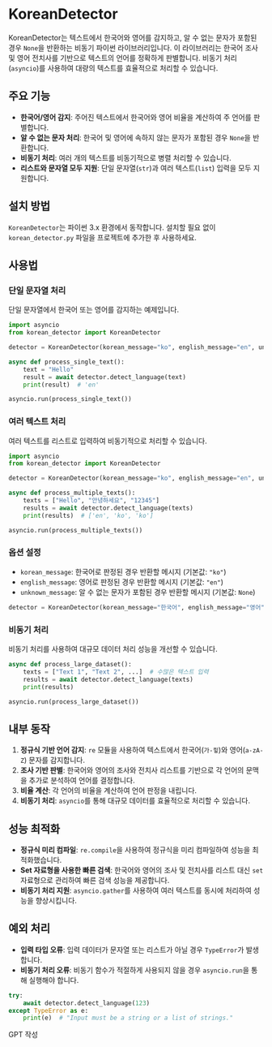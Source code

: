 # KoreanDetector

KoreanDetector는 텍스트에서 한국어와 영어를 감지하고, 알 수 없는 문자가 포함된 경우 `None`을 반환하는 비동기 파이썬 라이브러리입니다. 이 라이브러리는 한국어 조사 및 영어 전치사를 기반으로 텍스트의 언어를 정확하게 판별합니다. 비동기 처리(`asyncio`)를 사용하여 대량의 텍스트를 효율적으로 처리할 수 있습니다.

## 주요 기능

- **한국어/영어 감지**: 주어진 텍스트에서 한국어와 영어 비율을 계산하여 주 언어를 판별합니다.
- **알 수 없는 문자 처리**: 한국어 및 영어에 속하지 않는 문자가 포함된 경우 `None`을 반환합니다.
- **비동기 처리**: 여러 개의 텍스트를 비동기적으로 병렬 처리할 수 있습니다.
- **리스트와 문자열 모두 지원**: 단일 문자열(`str`)과 여러 텍스트(`list`) 입력을 모두 지원합니다.

## 설치 방법

`KoreanDetector`는 파이썬 3.x 환경에서 동작합니다. 설치할 필요 없이 `korean_detector.py` 파일을 프로젝트에 추가한 후 사용하세요.

## 사용법

### 단일 문자열 처리

단일 문자열에서 한국어 또는 영어를 감지하는 예제입니다.

```python
import asyncio
from korean_detector import KoreanDetector

detector = KoreanDetector(korean_message="ko", english_message="en", unknown_message=None)

async def process_single_text():
    text = "Hello"
    result = await detector.detect_language(text)
    print(result)  # 'en'

asyncio.run(process_single_text())
```

### 여러 텍스트 처리

여러 텍스트를 리스트로 입력하여 비동기적으로 처리할 수 있습니다.

```python
import asyncio
from korean_detector import KoreanDetector

detector = KoreanDetector(korean_message="ko", english_message="en", unknown_message=None)

async def process_multiple_texts():
    texts = ["Hello", "안녕하세요", "12345"]
    results = await detector.detect_language(texts)
    print(results)  # ['en', 'ko', 'ko']

asyncio.run(process_multiple_texts())
```

### 옵션 설정

- `korean_message`: 한국어로 판정된 경우 반환할 메시지 (기본값: `"ko"`)
- `english_message`: 영어로 판정된 경우 반환할 메시지 (기본값: `"en"`)
- `unknown_message`: 알 수 없는 문자가 포함된 경우 반환할 메시지 (기본값: `None`)

```python
detector = KoreanDetector(korean_message="한국어", english_message="영어", unknown_message="알 수 없음")
```

### 비동기 처리

비동기 처리를 사용하여 대규모 데이터 처리 성능을 개선할 수 있습니다.

```python
async def process_large_dataset():
    texts = ["Text 1", "Text 2", ...]  # 수많은 텍스트 입력
    results = await detector.detect_language(texts)
    print(results)

asyncio.run(process_large_dataset())
```

## 내부 동작

1. **정규식 기반 언어 감지**: `re` 모듈을 사용하여 텍스트에서 한국어(`가-힣`)와 영어(`a-zA-Z`) 문자를 감지합니다.
2. **조사 기반 판별**: 한국어와 영어의 조사와 전치사 리스트를 기반으로 각 언어의 문맥을 추가로 분석하여 언어를 결정합니다.
3. **비율 계산**: 각 언어의 비율을 계산하여 언어 판정을 내립니다.
4. **비동기 처리**: `asyncio`를 통해 대규모 데이터를 효율적으로 처리할 수 있습니다.

## 성능 최적화

- **정규식 미리 컴파일**: `re.compile`을 사용하여 정규식을 미리 컴파일하여 성능을 최적화했습니다.
- **Set 자료형을 사용한 빠른 검색**: 한국어와 영어의 조사 및 전치사를 리스트 대신 `set` 자료형으로 관리하여 빠른 검색 성능을 제공합니다.
- **비동기 처리 지원**: `asyncio.gather`를 사용하여 여러 텍스트를 동시에 처리하여 성능을 향상시킵니다.

## 예외 처리

- **입력 타입 오류**: 입력 데이터가 문자열 또는 리스트가 아닐 경우 `TypeError`가 발생합니다.
- **비동기 처리 오류**: 비동기 함수가 적절하게 사용되지 않을 경우 `asyncio.run`을 통해 실행해야 합니다.

```python
try:
    await detector.detect_language(123)
except TypeError as e:
    print(e)  # "Input must be a string or a list of strings."
```

GPT 작성
